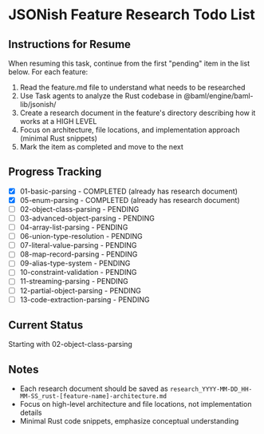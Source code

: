 # JSONish Feature Research Todo List

## Instructions for Resume
When resuming this task, continue from the first "pending" item in the list below. For each feature:
1. Read the feature.md file to understand what needs to be researched
2. Use Task agents to analyze the Rust codebase in @baml/engine/baml-lib/jsonish/
3. Create a research document in the feature's directory describing how it works at a HIGH LEVEL
4. Focus on architecture, file locations, and implementation approach (minimal Rust snippets)
5. Mark the item as completed and move to the next

## Progress Tracking

- [x] 01-basic-parsing - COMPLETED (already has research document)
- [x] 05-enum-parsing - COMPLETED (already has research document)
- [ ] 02-object-class-parsing - PENDING
- [ ] 03-advanced-object-parsing - PENDING  
- [ ] 04-array-list-parsing - PENDING
- [ ] 06-union-type-resolution - PENDING
- [ ] 07-literal-value-parsing - PENDING
- [ ] 08-map-record-parsing - PENDING
- [ ] 09-alias-type-system - PENDING
- [ ] 10-constraint-validation - PENDING
- [ ] 11-streaming-parsing - PENDING
- [ ] 12-partial-object-parsing - PENDING
- [ ] 13-code-extraction-parsing - PENDING

## Current Status
Starting with 02-object-class-parsing

## Notes
- Each research document should be saved as `research_YYYY-MM-DD_HH-MM-SS_rust-[feature-name]-architecture.md`
- Focus on high-level architecture and file locations, not implementation details
- Minimal Rust code snippets, emphasize conceptual understanding